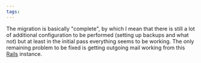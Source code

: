 ```yaml
---
tags: 
---
```


The migration is basically "complete", by which I mean that there is still a lot of additional configuration to be performed (setting up backups and what not) but at least in the initial pass everything seems to be working. The only remaining problem to be fixed is getting outgoing mail working from this [Rails](/wiki/Rails) instance.
